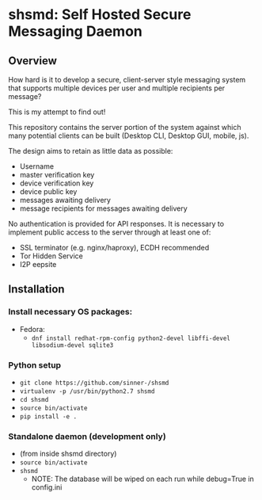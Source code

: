 # shsmd: Self Hosted Secure Messaging Daemon

## Overview

How hard is it to develop a secure, client-server style messaging system that supports multiple devices per user and multiple recipients per message?

This is my attempt to find out! 

This repository contains the server portion of the system against which many potential clients can be built (Desktop CLI, Desktop GUI, mobile, js). 

The design aims to retain as little data as possible:
  * Username
  * master verification key
  * device verification key
  * device public key
  * messages awaiting delivery
  * message recipients for messages awaiting delivery

No authentication is provided for API responses.
It is necessary to implement public access to the server through at least one of:
  * SSL terminator (e.g. nginx/haproxy), ECDH recommended
  * Tor Hidden Service
  * I2P eepsite

## Installation

### Install necessary OS packages:
  * Fedora:
    * `dnf install redhat-rpm-config python2-devel libffi-devel libsodium-devel sqlite3`
  
### Python setup
  * `git clone https://github.com/sinner-/shsmd`
  * `virtualenv -p /usr/bin/python2.7 shsmd`
  * `cd shsmd`
  * `source bin/activate`
  * `pip install -e .`

### Standalone daemon (development only)
  * (from inside shsmd directory)
  * `source bin/activate`
  * `shsmd`
    * NOTE: The database will be wiped on each run while debug=True in config.ini

